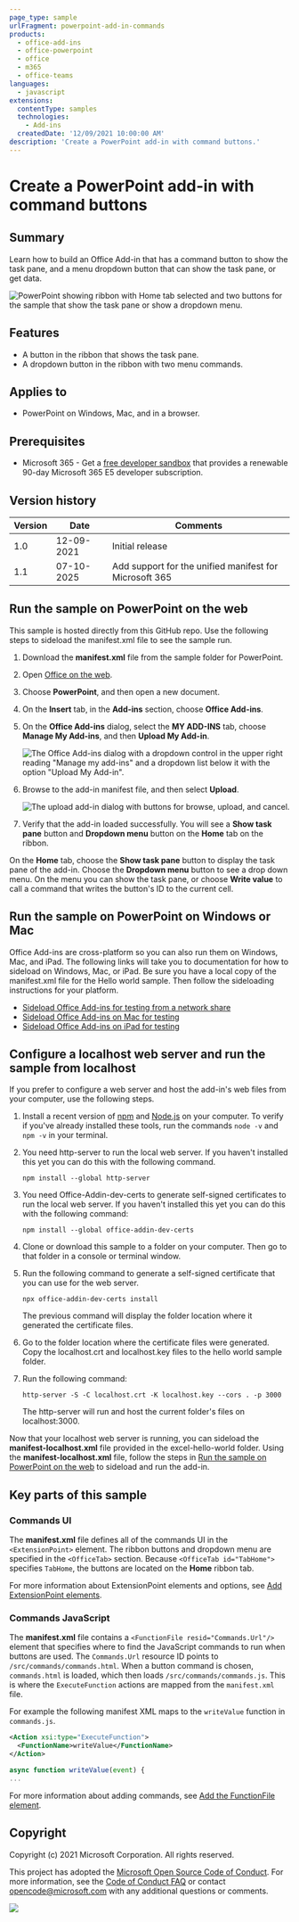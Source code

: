 ```yaml
---
page_type: sample
urlFragment: powerpoint-add-in-commands
products:
  - office-add-ins
  - office-powerpoint
  - office
  - m365
  - office-teams
languages:
  - javascript
extensions:
  contentType: samples
  technologies:
    - Add-ins
  createdDate: '12/09/2021 10:00:00 AM'
description: 'Create a PowerPoint add-in with command buttons.'
---
```


# Create a PowerPoint add-in with command buttons

## Summary

Learn how to build an Office Add-in that has a command button to show the task pane, and a menu dropdown button that can show the task pane, or get data.

![PowerPoint showing ribbon with Home tab selected and two buttons for the sample that show the task pane or show a dropdown menu.](../images/powerpoint-ribbon-buttons.png)

## Features

- A button in the ribbon that shows the task pane.
- A dropdown button in the ribbon with two menu commands.

## Applies to

- PowerPoint on Windows, Mac, and in a browser.

## Prerequisites

- Microsoft 365 - Get a [free developer sandbox](https://developer.microsoft.com/microsoft-365/dev-program#Subscription) that provides a renewable 90-day Microsoft 365 E5 developer subscription.

## Version history

| Version  | Date | Comments |
|----------|------|----------|
| 1.0 | 12-09-2021 | Initial release |
| 1.1 | 07-10-2025 | Add support for the unified manifest for Microsoft 365 |

## Run the sample on PowerPoint on the web

This sample is hosted directly from this GitHub repo. Use the following steps to sideload the manifest.xml file to see the sample run.

1. Download the **manifest.xml** file from the sample folder for PowerPoint.
1. Open [Office on the web](https://office.live.com/).
1. Choose **PowerPoint**, and then open a new document.
1. On the **Insert** tab, in the **Add-ins** section, choose **Office Add-ins**.
1. On the **Office Add-ins** dialog, select the **MY ADD-INS** tab, choose **Manage My Add-ins**, and then **Upload My Add-in**.

    ![The Office Add-ins dialog with a dropdown control in the upper right reading "Manage my add-ins" and a dropdown list below it with the option "Upload My Add-in".](https://raw.githubusercontent.com/OfficeDev/Office-Add-in-samples/main/Samples/images/office-add-ins-excel-web.png)

1. Browse to the add-in manifest file, and then select **Upload**.

    ![The upload add-in dialog with buttons for browse, upload, and cancel.](https://raw.githubusercontent.com/OfficeDev/Office-Add-in-samples/main/Samples/images/upload-add-in.png)

1. Verify that the add-in loaded successfully. You will see a **Show task pane** button and **Dropdown menu** button on the **Home** tab on the ribbon.

On the **Home** tab, choose the **Show task pane** button to display the task pane of the add-in. Choose the **Dropdown menu** button to see a drop down menu. On the menu you can show the task pane, or choose **Write value** to call a command that writes the button's ID to the current cell.

## Run the sample on PowerPoint on Windows or Mac

Office Add-ins are cross-platform so you can also run them on Windows, Mac, and iPad. The following links will take you to documentation for how to sideload on Windows, Mac, or iPad. Be sure you have a local copy of the manifest.xml file for the Hello world sample. Then follow the sideloading instructions for your platform.

- [Sideload Office Add-ins for testing from a network share](https://learn.microsoft.com/office/dev/add-ins/testing/create-a-network-shared-folder-catalog-for-task-pane-and-content-add-ins)
- [Sideload Office Add-ins on Mac for testing](https://learn.microsoft.com/office/dev/add-ins/testing/sideload-an-office-add-in-on-mac)
- [Sideload Office Add-ins on iPad for testing](https://learn.microsoft.com/office/dev/add-ins/testing/sideload-an-office-add-in-on-ipad)

## Configure a localhost web server and run the sample from localhost

If you prefer to configure a web server and host the add-in's web files from your computer, use the following steps.

1. Install a recent version of [npm](https://www.npmjs.com/get-npm) and [Node.js](https://nodejs.org/) on your computer. To verify if you've already installed these tools, run the commands `node -v` and `npm -v` in your terminal.

1. You need http-server to run the local web server. If you haven't installed this yet you can do this with the following command.

    ```console
    npm install --global http-server
    ```

1. You need Office-Addin-dev-certs to generate self-signed certificates to run the local web server. If you haven't installed this yet you can do this with the following command:

    ```console
    npm install --global office-addin-dev-certs
    ```

1. Clone or download this sample to a folder on your computer. Then go to that folder in a console or terminal window.
1. Run the following command to generate a self-signed certificate that you can use for the web server.

    ```console
    npx office-addin-dev-certs install
    ```

    The previous command will display the folder location where it generated the certificate files.

1. Go to the folder location where the certificate files were generated. Copy the localhost.crt and localhost.key files to the hello world sample folder.

1. Run the following command:

    ```console
    http-server -S -C localhost.crt -K localhost.key --cors . -p 3000
    ```

    The http-server will run and host the current folder's files on localhost:3000.

Now that your localhost web server is running, you can sideload the **manifest-localhost.xml** file provided in the excel-hello-world folder. Using the **manifest-localhost.xml** file, follow the steps in [Run the sample on PowerPoint on the web](#run-the-sample-on-powerpoint-on-the-web) to sideload and run the add-in.

## Key parts of this sample

### Commands UI

The **manifest.xml** file defines all of the commands UI in the `<ExtensionPoint>` element.
The ribbon buttons and dropdown menu are specified in the `<OfficeTab>` section. Because `<OfficeTab id="TabHome">` specifies `TabHome`, the buttons are located on the **Home** ribbon tab.

For more information about ExtensionPoint elements and options, see [Add ExtensionPoint elements](https://learn.microsoft.com/office/dev/add-ins/develop/create-addin-commands#step-6-add-extensionpoint-elements).

### Commands JavaScript

The **manifest.xml** file contains a `<FunctionFile resid="Commands.Url"/>` element that specifies where to find the JavaScript commands to run when buttons are used. The `Commands.Url` resource ID points to `/src/commands/commands.html`. When a button command is chosen, `commands.html` is loaded, which then loads `/src/commands/commands.js`. This is where the `ExecuteFunction` actions are mapped from the `manifest.xml` file.

For example the following manifest XML maps to the `writeValue` function in `commands.js`.

```xml
<Action xsi:type="ExecuteFunction">
  <FunctionName>writeValue</FunctionName>
</Action>
```

```javascript
async function writeValue(event) {
...
```

For more information about adding commands, see [Add the FunctionFile element](https://learn.microsoft.com/office/dev/add-ins/develop/create-addin-commands#step-5-add-the-functionfile-element).

## Copyright

Copyright (c) 2021 Microsoft Corporation. All rights reserved.

This project has adopted the [Microsoft Open Source Code of Conduct](https://opensource.microsoft.com/codeofconduct/). For more information, see the [Code of Conduct FAQ](https://opensource.microsoft.com/codeofconduct/faq/) or contact [opencode@microsoft.com](mailto:opencode@microsoft.com) with any additional questions or comments.

<img src="https://pnptelemetry.azurewebsites.net/pnp-officeaddins/samples/powerpoint-add-in-commands" />
